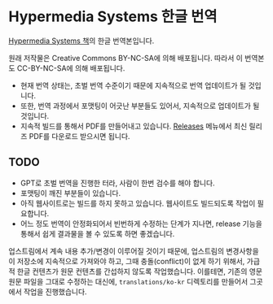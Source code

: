 # Hypermedia Systems 한글 번역

[Hypermedia Systems 책](https://github.com/bigskysoftware/hypermedia-systems-book)의 한글 번역본입니다.

원래 저작물은 Creative Commons BY-NC-SA에 의해 배포됩니다. 따라서 이 번역본도 CC-BY-NC-SA에 의해 배포됩니다.

* 현재 번역 상태는, 초벌 번역 수준이기 때문에 지속적으로 번역 업데이트가 될 것입니다.
* 또한, 번역 과정에서 포맷팅이 어긋난 부분들도 있어서, 지속적으로 업데이트가 될 것입니다.
* 지속적 빌드를 통해서 PDF를 만들어내고 있습니다. [Releases](https://github.com/warmblood-kr/hypermedia-systems-book-ko/releases/) 메뉴에서 최신 릴리즈 PDF를 다운로드 받으시면 됩니다.


## TODO

* GPT로 초벌 번역을 진행한 터라, 사람이 한번 검수를 해야 합니다.
* 포맷팅이 깨진 부분들이 있습니다.
* 아직 웹사이트로는 빌드를 하지 못하고 있습니다. 웹사이트도 빌드되도록 작업이 필요합니다.
* 어느 정도 번역이 안정화되어서 빈번하게 수정하는 단계가 지나면, release 기능을 통해서 쉽게 결과물을 볼 수 있도록 하면 좋겠습니다.

업스트림에서 계속 내용 추가/변경이 이루어질 것이기 때문에, 업스트림의 변경사항을 이 저장소에 지속적으로 가져와야 하고, 그때 충돌(conflict)이 없게 하기 위해서, 가급적 한글 컨텐츠가 원문 컨텐츠를 간섭하지 않도록 작업했습니다. 이를테면, 기존의 영문 원문 파일을 그대로 수정하는 대신에, `translations/ko-kr` 디렉토리를 만들어서 그곳에서 작업을 진행했습니다.
